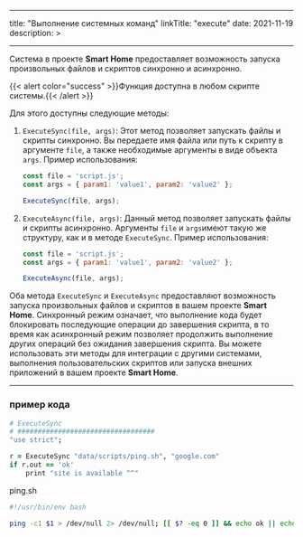 
---
title: "Выполнение системных команд"
linkTitle: "execute"
date: 2021-11-19
description: >

---

Система в проекте **Smart Home** предоставляет возможность запуска произвольных файлов и скриптов синхронно и асинхронно.

{{< alert color="success" >}}Функция доступна в любом скрипте системы.{{< /alert >}}

Для этого доступны следующие методы:

1. `ExecuteSync(file, args)`: Этот метод позволяет запускать файлы и скрипты синхронно. Вы передаете имя файла или путь к скрипту в аргументе `file`, а также необходимые аргументы в виде объекта `args`. Пример использования:

    ```javascript
    const file = 'script.js';
    const args = { param1: 'value1', param2: 'value2' };
    
    ExecuteSync(file, args);
    ```

2. `ExecuteAsync(file, args)`: Данный метод позволяет запускать файлы и скрипты асинхронно. Аргументы `file` и `args`имеют такую же структуру, как и в методе `ExecuteSync`. Пример использования:

    ```javascript
    const file = 'script.js';
    const args = { param1: 'value1', param2: 'value2' };
    
    ExecuteAsync(file, args);
    ```

Оба метода `ExecuteSync` и `ExecuteAsync` предоставляют возможность запуска произвольных файлов и скриптов в вашем проекте 
**Smart Home**. Синхронный режим означает, что выполнение кода будет блокировать последующие операции до завершения скрипта,
в то время как асинхронный режим позволяет продолжить выполнение других операций без ожидания завершения скрипта.
Вы можете использовать эти методы для интеграции с другими системами, выполнения пользовательских скриптов или запуска 
внешних приложений в вашем проекте **Smart Home**.

----------------

### пример кода

```coffeescript
# ExecuteSync
# ##################################
"use strict";

r = ExecuteSync "data/scripts/ping.sh", "google.com"
if r.out == 'ok'
    print "site is available ^^"
```

ping.sh
```bash
#!/usr/bin/env bash

ping -c1 $1 > /dev/null 2> /dev/null; [[ $? -eq 0 ]] && echo ok || echo "err"
```
